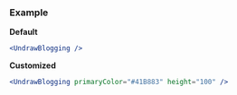 ### Example

**Default**
```jsx
<UndrawBlogging />
```

**Customized**
```jsx
<UndrawBlogging primaryColor="#41B883" height="100" />
```

